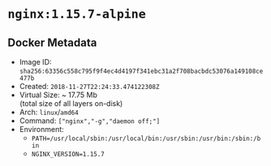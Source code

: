 # `nginx:1.15.7-alpine`

## Docker Metadata

- Image ID: `sha256:63356c558c795f9f4ec4d4197f341ebc31a2f708bacbdc53076a149108ce477b`
- Created: `2018-11-27T22:24:33.474122308Z`
- Virtual Size: ~ 17.75 Mb  
  (total size of all layers on-disk)
- Arch: `linux`/`amd64`
- Command: `["nginx","-g","daemon off;"]`
- Environment:
  - `PATH=/usr/local/sbin:/usr/local/bin:/usr/sbin:/usr/bin:/sbin:/bin`
  - `NGINX_VERSION=1.15.7`
